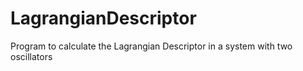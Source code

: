 # LagrangianDescriptor
Program to calculate the Lagrangian Descriptor in a system with two oscillators
